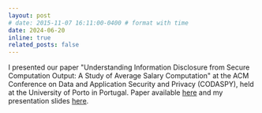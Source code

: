 ```yaml
---
layout: post
# date: 2015-11-07 16:11:00-0400 # format with time
date: 2024-06-20
inline: true
related_posts: false
---
```


I presented our paper "Understanding Information Disclosure from Secure Computation Output: A Study of Average Salary Computation"
at the ACM Conference on Data and Application Security and Privacy (CODASPY), held at the University of Porto in Portugal. Paper available [here](https://dl.acm.org/doi/abs/10.1145/3626232.3653280) and my presentation slides [here](/assets/pdf/2_baccarini_et_al.pdf).
